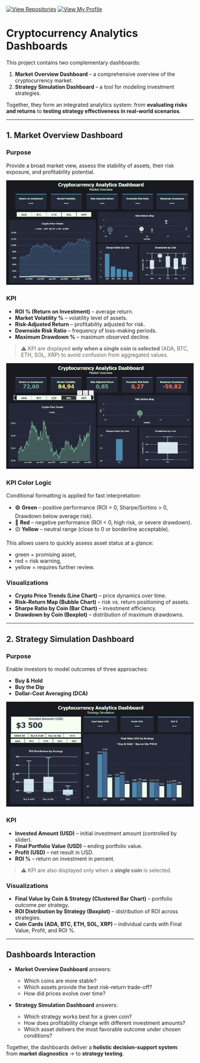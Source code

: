 [![View Repositories](https://img.shields.io/badge/View-My_Repositories-blue?logo=GitHub)](https://github.com/Yulia-Momotyuk?tab=repositories)
[![View My Profile](https://img.shields.io/badge/View-My_Profile-green?logo=GitHub)](https://github.com/Yulia-Momotyuk)
# Cryptocurrency Analytics Dashboards  

This project contains two complementary dashboards:  
1. **Market Overview Dashboard** – a comprehensive overview of the cryptocurrency market.  
2. **Strategy Simulation Dashboard** – a tool for modeling investment strategies.  

Together, they form an integrated analytics system: from **evaluating risks and returns** to **testing strategy effectiveness in real-world scenarios**.  

---

## 1. Market Overview Dashboard  

### Purpose  
Provide a broad market view, assess the stability of assets, their risk exposure, and profitability potential.  

![Market Overview](screenshots/market_overview.PNG)  

### KPI  
- **ROI % (Return on Investment)** – average return.  
- **Market Volatility %** – volatility level of assets.  
- **Risk-Adjusted Return** – profitability adjusted for risk.  
- **Downside Risk Ratio** – frequency of loss-making periods.  
- **Maximum Drawdown %** – maximum observed decline.  

> ⚠️ KPI are displayed **only when a single coin is selected** (ADA, BTC, ETH, SOL, XRP) to avoid confusion from aggregated values.  

![Market Overview](screenshots/market_overview_2.PNG)  

### KPI Color Logic  
Conditional formatting is applied for fast interpretation:  
- 🟢 **Green** – positive performance (ROI > 0, Sharpe/Sortino > 0, Drawdown below average risk).  
- 🔴 **Red** – negative performance (ROI < 0, high risk, or severe drawdown).  
- 🟡 **Yellow** – neutral range (close to 0 or borderline acceptable).  

This allows users to quickly assess asset status at a glance:  
- green = promising asset,  
- red = risk warning,  
- yellow = requires further review.  

### Visualizations  
- **Crypto Price Trends (Line Chart)** – price dynamics over time.  
- **Risk–Return Map (Bubble Chart)** – risk vs. return positioning of assets.  
- **Sharpe Ratio by Coin (Bar Chart)** – investment efficiency.  
- **Drawdown by Coin (Boxplot)** – distribution of maximum drawdowns.  

---

## 2. Strategy Simulation Dashboard  

### Purpose  
Enable investors to model outcomes of three approaches:  
- **Buy & Hold**  
- **Buy the Dip**  
- **Dollar-Cost Averaging (DCA)**  

![Strategy Simulation](screenshots/strategy_simulation.PNG)

### KPI  
- **Invested Amount (USD)** – initial investment amount (controlled by slider).  
- **Final Portfolio Value (USD)** – ending portfolio value.  
- **Profit (USD)** – net result in USD.  
- **ROI %** – return on investment in percent.  

> ⚠️ KPI are also displayed only when a **single coin** is selected.  

### Visualizations  
- **Final Value by Coin & Strategy (Clustered Bar Chart)** – portfolio outcome per strategy.  
- **ROI Distribution by Strategy (Boxplot)** – distribution of ROI across strategies.  
- **Coin Cards (ADA, BTC, ETH, SOL, XRP)** – individual cards with Final Value, Profit, and ROI %.  

---

## Dashboards Interaction  

- **Market Overview Dashboard** answers:  
  - Which coins are more stable?  
  - Which assets provide the best risk–return trade-off?  
  - How did prices evolve over time?  

- **Strategy Simulation Dashboard** answers:  
  - Which strategy works best for a given coin?  
  - How does profitability change with different investment amounts?  
  - Which asset delivers the most favorable outcome under chosen conditions?  

 Together, the dashboards deliver a **holistic decision-support system**:  
from **market diagnostics** → to **strategy testing**.  
